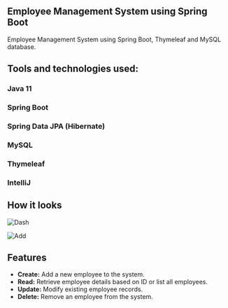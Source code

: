 ## Employee Management System using Spring Boot
Employee Management System using Spring Boot, Thymeleaf and MySQL database.

## Tools and technologies used:
### Java 11
### Spring Boot
### Spring Data JPA (Hibernate)
### MySQL
### Thymeleaf
### IntelliJ

## How it looks

![Dash](https://github.com/skshm-verma/Employee-Management-System/assets/106864834/0d0c1c9e-2a93-48c9-bca9-7fa2770e2729)


![Add](https://github.com/skshm-verma/Employee-Management-System/assets/106864834/96439709-9f39-441b-89e9-4e69f0cc3b29)


## Features

- **Create:** Add a new employee to the system.
- **Read:** Retrieve employee details based on ID or list all employees.
- **Update:** Modify existing employee records.
- **Delete:** Remove an employee from the system.
